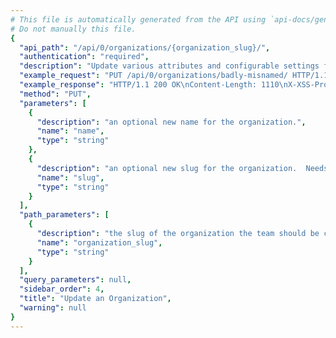 ```yaml
---
# This file is automatically generated from the API using `api-docs/generate.py`
# Do not manually this file.
{
  "api_path": "/api/0/organizations/{organization_slug}/", 
  "authentication": "required", 
  "description": "Update various attributes and configurable settings for the given\norganization.", 
  "example_request": "PUT /api/0/organizations/badly-misnamed/ HTTP/1.1\nHost: sentry.io\nAuthorization: Bearer <token>\nContent-Type: application/json\n\n{\n  \"name\": \"Impeccably Designated\", \n  \"slug\": \"impeccably-designated\"\n}", 
  "example_response": "HTTP/1.1 200 OK\nContent-Length: 1110\nX-XSS-Protection: 1; mode=block\nContent-Language: en\nX-Content-Type-Options: nosniff\nVary: Accept-Language, Cookie\nAllow: GET, PUT, DELETE, HEAD, OPTIONS\nX-Frame-Options: deny\nContent-Type: application/json\n\n{\n  \"access\": [], \n  \"allowSharedIssues\": true, \n  \"availableRoles\": [\n    {\n      \"id\": \"member\", \n      \"name\": \"Member\"\n    }, \n    {\n      \"id\": \"admin\", \n      \"name\": \"Admin\"\n    }, \n    {\n      \"id\": \"manager\", \n      \"name\": \"Manager\"\n    }, \n    {\n      \"id\": \"owner\", \n      \"name\": \"Owner\"\n    }\n  ], \n  \"avatar\": {\n    \"avatarType\": \"letter_avatar\", \n    \"avatarUuid\": null\n  }, \n  \"dataScrubber\": false, \n  \"dataScrubberDefaults\": false, \n  \"dateCreated\": \"2018-11-06T21:20:19.548Z\", \n  \"defaultRole\": \"member\", \n  \"enhancedPrivacy\": false, \n  \"experiments\": {}, \n  \"features\": [\n    \"new-teams\", \n    \"shared-issues\", \n    \"new-issue-ui\", \n    \"repos\", \n    \"open-membership\", \n    \"invite-members\", \n    \"sso-saml2\", \n    \"sso-basic\", \n    \"suggested-commits\"\n  ], \n  \"id\": \"3\", \n  \"isDefault\": false, \n  \"isEarlyAdopter\": false, \n  \"name\": \"Impeccably Designated\", \n  \"onboardingTasks\": [], \n  \"openMembership\": true, \n  \"pendingAccessRequests\": 0, \n  \"projects\": [], \n  \"quota\": {\n    \"accountLimit\": 0, \n    \"maxRate\": 0, \n    \"maxRateInterval\": 60, \n    \"projectLimit\": 100\n  }, \n  \"require2FA\": false, \n  \"safeFields\": [], \n  \"scrapeJavaScript\": true, \n  \"scrubIPAddresses\": false, \n  \"sensitiveFields\": [], \n  \"slug\": \"impeccably-designated\", \n  \"status\": {\n    \"id\": \"active\", \n    \"name\": \"active\"\n  }, \n  \"storeCrashReports\": false, \n  \"teams\": [], \n  \"trustedRelays\": []\n}", 
  "method": "PUT", 
  "parameters": [
    {
      "description": "an optional new name for the organization.", 
      "name": "name", 
      "type": "string"
    }, 
    {
      "description": "an optional new slug for the organization.  Needs to be available and unique.", 
      "name": "slug", 
      "type": "string"
    }
  ], 
  "path_parameters": [
    {
      "description": "the slug of the organization the team should be created for.", 
      "name": "organization_slug", 
      "type": "string"
    }
  ], 
  "query_parameters": null, 
  "sidebar_order": 4, 
  "title": "Update an Organization", 
  "warning": null
}
---
```

